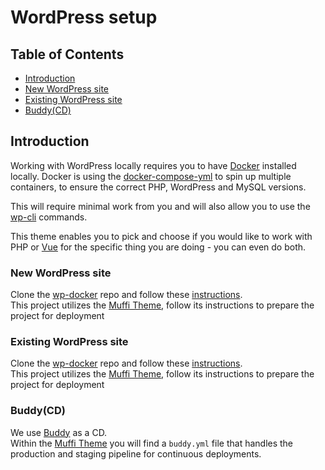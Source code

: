 # WordPress setup

## Table of Contents
- [Introduction](#introduction)
- [New WordPress site](#new-wordpress-site)
- [Existing WordPress site](#existing-wordpress-site)
- [Buddy(CD)](#buddycd)


## Introduction
Working with WordPress locally requires you to have [Docker](https://www.docker.com/get-started) installed locally. Docker is using the [docker-compose-yml](https://github.com/abtion/wp-docker/blob/master/docker-compose.yml) to spin up multiple containers, to ensure the correct PHP, WordPress and MySQL versions.

This will require minimal work from you and will also allow you to use the [wp-cli](https://developer.wordpress.org/cli/commands/) commands.

This theme enables you to pick and choose if you would like to work with PHP or [Vue](https://vuejs.org/) for the specific thing you are doing - you can even do both.

### New WordPress site
Clone the [wp-docker](https://github.com/abtion/wp-docker) repo and follow these [instructions](https://github.com/abtion/wp-docker#1-spin-up-a-new-site).  
This project utilizes the [Muffi Theme](https://github.com/abtion/muffi-theme), follow its instructions to prepare the project for deployment

### Existing WordPress site
Clone the [wp-docker](https://github.com/abtion/wp-docker) repo and follow these [instructions](https://github.com/abtion/wp-docker#migrating-an-existing-site).  
This project utilizes the [Muffi Theme](https://github.com/abtion/muffi-theme), follow its instructions to prepare the project for deployment

### Buddy(CD)
We use [Buddy](https://app.buddy.works/login) as a CD.    
Within the [Muffi Theme](https://github.com/abtion/muffi-theme) you will find a `buddy.yml` file that handles the production and staging pipeline for continuous deployments.

